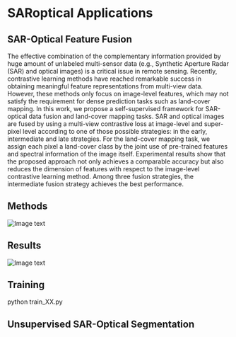 # SARoptical Applications
## SAR-Optical Feature Fusion
The effective combination of the complementary information provided by huge amount of unlabeled multi-sensor data (e.g., Synthetic Aperture Radar (SAR) and optical images) is a critical issue in remote sensing. Recently, contrastive learning methods have reached remarkable success in obtaining meaningful feature representations from multi-view data. However, these methods only focus on image-level features, which may not satisfy the requirement for dense prediction tasks such as land-cover mapping. In this work, we propose a self-supervised framework for SAR-optical data fusion and land-cover mapping tasks. SAR and optical images are fused by using a multi-view contrastive loss at image-level and super-pixel level according to one of those possible strategies: in the early, intermediate and late strategies. For the land-cover mapping task, we assign each pixel a land-cover class by the joint use of pre-trained features and spectral information of the image itself. Experimental results show that the proposed approach not only achieves a comparable accuracy but also reduces the dimension of features with respect to the image-level contrastive learning method. Among three fusion strategies, the intermediate fusion strategy achieves the best performance.
## Methods
![Image text](https://github.com/yusin2it/SARoptical_fusion/blob/main/img_sources/Method.jpg)
## Results
![Image text](https://github.com/yusin2it/SARoptical_fusion/blob/main/img_sources/comparison_of_methods.jpg)
## Training
python train_XX.py

## Unsupervised SAR-Optical Segmentation

